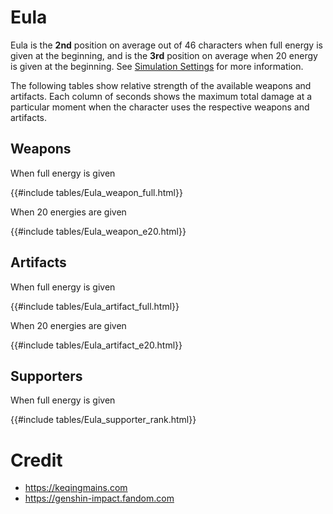 # Eula

Eula is the **2nd** position on average out of 46
characters when full energy is given at the beginning, and is the
**3rd** position on average when 20 energy is given at the
beginning. See [Simulation Settings](./simulation_settings.md) for more
information.

The following tables show relative strength of the available weapons and
artifacts. Each column of seconds shows the maximum total damage at a
particular moment when the character uses the respective weapons and
artifacts.

## Weapons

When full energy is given

{{#include tables/Eula_weapon_full.html}}

When 20 energies are given

{{#include tables/Eula_weapon_e20.html}}

## Artifacts

When full energy is given

{{#include tables/Eula_artifact_full.html}}

When 20 energies are given

{{#include tables/Eula_artifact_e20.html}}

## Supporters

When full energy is given

{{#include tables/Eula_supporter_rank.html}}

# Credit

- <https://keqingmains.com>
- <https://genshin-impact.fandom.com>
